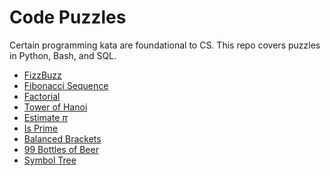 Code Puzzles
==========

Certain programming kata are foundational to CS. This repo covers puzzles in Python, Bash, and SQL.

-   [FizzBuzz](puzzles/FizzBuzz.md)
-   [Fibonacci Sequence](puzzles/Fibonacci.md)
-   [Factorial](puzzles/Factorial.md)
-   [Tower of Hanoi](puzzles/TowerOfHanoi.md)
-   [Estimate *π*](puzzles/EstimatePi.md)
-   [Is Prime](puzzles/IsPrime.md)
-   [Balanced Brackets](puzzles/BalancedBrackets.md)
-   [99 Bottles of Beer](puzzles/99BottlesOfBeer.md)
-   [Symbol Tree](puzzles/SymbolTree.md)
